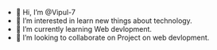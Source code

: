 - 👋 Hi, I’m @Vipul-7
- 👀 I’m interested in learn new things about technology.
- 🌱 I’m currently learning Web devlopment.
- 💞️ I’m looking to collaborate on Project on web devlopment.

<!---
Vipul-7/Vipul-7 is a ✨ special ✨ repository because its `README.md` (this file) appears on your GitHub profile.
You can click the Preview link to take a look at your changes.
--->
